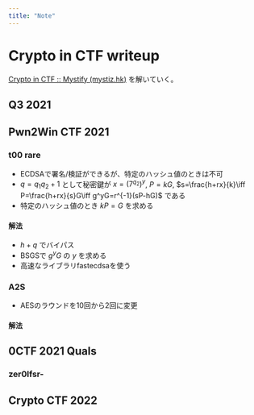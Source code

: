 ```yaml
---
title: "Note"
---
```


# Crypto in CTF writeup
[Crypto in CTF :: Mystify (mystiz.hk)](https://mystiz.hk/crypto-in-ctf/) を解いていく。

## Q3 2021
## Pwn2Win CTF 2021
### t00 rare
- ECDSAで署名/検証ができるが、特定のハッシュ値のときは不可
- $q=q_1q_2+1$ として秘密鍵が $x=(7^{q_2})^y$, $P = kG$, $s=\frac{h+rx}{k}\iff P=\frac{h+rx}{s}G\iff g^yG=r^{-1}(sP-hG)$ である
- 特定のハッシュ値のとき $kP=G$ を求める

#### 解法
- $h+q$ でバイパス
- BSGSで $g^yG$ の $y$ を求める
- 高速なライブラリfastecdsaを使う

### A2S
- AESのラウンドを10回から2回に変更

#### 解法

## 0CTF 2021 Quals
### zer0lfsr-


## Crypto CTF 2022
